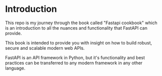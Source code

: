 # Introduction

This repo is my journey through the book called "Fastapi cookbook" which is an introduction to all the nuances and functionality that FastAPI can provide.

This book is intended to provide you with insight on how to build robust, secure and scalable modern web APIs. 

FastAPI is an API framework in Python, but it's functionality and best practices can be transferred to any modern framework in any other language.
